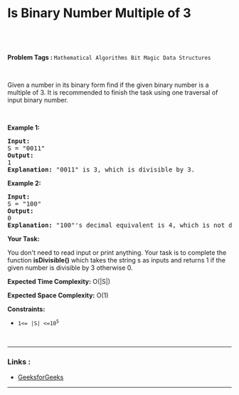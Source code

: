 
<!-- Heading -->
<h1> Is Binary Number Multiple of 3
 </h1>


<p style="color : rgba(255, 255, 255, 0.65);padding-bottom: 0.25rem; padding-top: 0.25rem;    padding-left: 0.625rem; padding-right: 0.625rem; display:inline; font-size: 1.25rem">Medium</p>
</br>

</br>
<!-- Tags -->
<p><b>Problem Tags : </b>
<code>Mathematical</code>&nbsp;&nbsp;<code>Algorithms</code>&nbsp;&nbsp;<code>Bit Magic</code>&nbsp;&nbsp;<code>Data Structures</code></p>

</br>

<!-- Problem Statement -->
Given a number in its binary form find if the given binary number is a multiple of 3. It is recommended to finish the task using one traversal of input binary number.

<!-- line break -->
<p>&nbsp</p>

<!-- example 1 -->
<strong>Example 1:</strong>
<pre>
<strong>Input:</strong> 
S = "0011"
<strong>Output:</strong> 
1
<strong>Explanation:</strong> "0011" is 3, which is divisible by 3.
</pre>

<!-- example 2 -->
<strong>Example 2:</strong>
<pre>
<strong>Input:</strong> 
S = "100"
<strong>Output:</strong> 
0
<strong>Explanation:</strong> "100"'s decimal equivalent is 4, which is not divisible by 3.
</pre>


<strong>Your Task:</strong>

You don't need to read input or print anything. Your task is to complete the function **isDivisible()** which takes the string s as inputs and returns 1 if the given number is divisible by 3 otherwise 0.

**Expected Time Complexity:** O(|S|)

**Expected Space Complexity:** O(1)

<!-- constraints -->
<strong>Constraints:</strong>
- <p><code>1<= |S| <=10<sup>5</sup></code></p>

<!-- line break -->
<p>&nbsp</p>


<!-- horizontal rule -->
<hr>


<!-- Links -->
<h3>Links :</h3>

- [GeeksforGeeks](https://practice.geeksforgeeks.org/problems/is-binary-number-multiple-of-30654/1)

<hr>